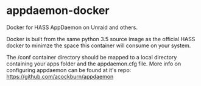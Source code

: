 # appdaemon-docker
Docker for HASS AppDaemon on Unraid and others.

Docker is built from the same python 3.5 source image as the official HASS docker to minimze the space this container will consume on your system.

The /conf container directory should be mapped to a local directory containing your apps folder and the appdaemon.cfg file.  More info on configuring appdaemon can be found at it's repo: https://github.com/acockburn/appdaemon
